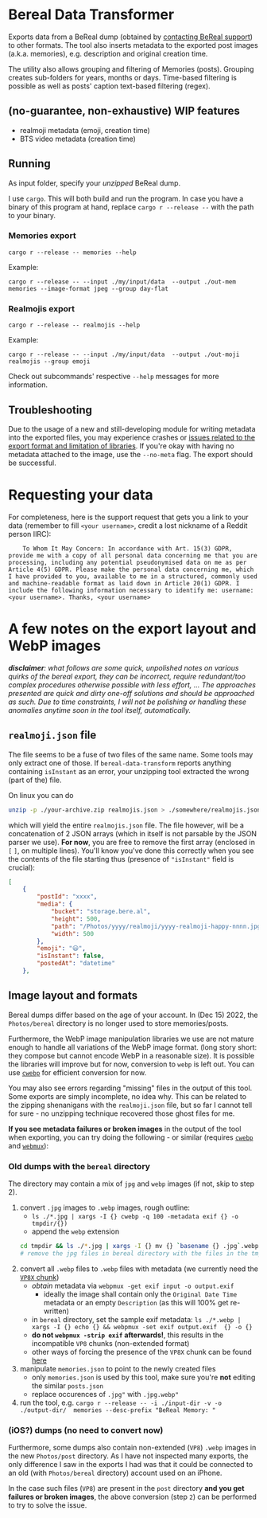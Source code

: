 # Bereal Data Transformer

Exports data from a BeReal dump (obtained by [contacting BeReal support](#requesting-your-data)) to other
formats. The tool also inserts metadata to the exported post images (a.k.a. memories), e.g. description and original creation time.

The utility also allows grouping and filtering of Memories (posts). Grouping
creates sub-folders for years, months or days. Time-based filtering is possible
as well as posts' caption text-based filtering (regex).

## (no-guarantee, non-exhaustive) WIP features
* realmoji metadata (emoji, creation time)
* BTS video metadata (creation time)

## Running

As input folder, specify your *unzipped* BeReal dump.

I use `cargo`. This will both build and run the program. In case you have a binary of this program at hand, replace `cargo r --release --` with the path to your binary.

### Memories export

    cargo r --release -- memories --help

Example:

    cargo r --release -- --input ./my/input/data  --output ./out-mem memories --image-format jpeg --group day-flat

### Realmojis export

    cargo r --release -- realmojis --help

Example:

    cargo r --release -- --input ./my/input/data  --output ./out-moji realmojis --group emoji

Check out subcommands' respective `--help` messages for more information.

## Troubleshooting

Due to the usage of a new and still-developing module for writing metadata into the exported files, you may experience crashes or [issues related to the export format and limitation of libraries](#a-few-notes-on-the-export-layout-and-webp-images). If you're okay with having no metadata attached to the image,
use the `--no-meta` flag. The export should be successful.

# Requesting your data

For completeness, here is the support request that gets you a link to your data (remember to fill `<your username>`, credit a lost nickname of a Reddit person IIRC):

        To Whom It May Concern: In accordance with Art. 15(3) GDPR, provide me with a copy of all personal data concerning me that you are processing, including any potential pseudonymised data on me as per Article 4(5) GDPR. Please make the personal data concerning me, which I have provided to you, available to me in a structured, commonly used and machine-readable format as laid down in Article 20(1) GDPR. I include the following information necessary to identify me: username: <your username>. Thanks, <your username>

# A few notes on the export layout and WebP images 

***disclaimer**: what follows are some quick, unpolished notes on various quirks of the bereal export, they can be incorrect, require redundant/too complex procedures otherwise possible with less effort, ... The approaches presented are quick and dirty one-off solutions and should be approached as such. Due to time constraints, I will not be polishing or handling these anomalies anytime soon in the tool itself, automatically.*

## `realmoji.json` file

The file seems to be a fuse of two files of the same name. Some tools may only extract one of those. If `bereal-data-transform` reports anything containing `isInstant` as an error, your unzipping tool extracted the wrong (part of the) file.

On linux you can do

```bash
unzip -p ./your-archive.zip realmojis.json > ./somewhere/realmojis.json
```

which will yield the entire `realmojis.json` file. The file however, will be a concatenation of 2 JSON arrays (which in itself is not parsable by the JSON parser we use). **For now**, you are free to remove the first array (enclosed in `[` `]`, on multiple lines). You'll know you've done this correctly when you see the contents of the file starting thus (presence of `"isInstant"` field is crucial):

```json
[
    {
        "postId": "xxxx",
        "media": {
            "bucket": "storage.bere.al",
            "height": 500,
            "path": "/Photos/yyyy/realmoji/yyyy-realmoji-happy-nnnn.jpg",
            "width": 500
        },
        "emoji": "😃",
        "isInstant": false,
        "postedAt": "datetime"
    },
```

## Image layout and formats

Bereal dumps differ based on the age of your account. In (Dec 15) 2022, the `Photos/bereal` directory is no longer used to store memories/posts.

Furthermore, the WebP image manipulation libraries we use are not mature enough to handle all
variations of the WebP image format. (long story short: they compose but cannot encode WebP in a reasonable size). It is possible the libraries will improve but for now, conversion to `webp` is left out. You can use [`cwebp`](https://developers.google.com/speed/webp/docs/cwebp) for efficient conversion for now.

You may also see errors regarding "missing" files in the output of this tool. Some exports are simply incomplete, no idea why. This can be related to the zipping shenanigans with the `realmoji.json` file, but so far I cannot tell for sure - no unzipping technique recovered those ghost files for me.

**If you see metadata failures or broken images** in the output of the tool when exporting, you can try doing the following - or similar (requires [`cwebp`](https://developers.google.com/speed/webp/docs/cwebp) and [`webmux`](https://developers.google.com/speed/webp/docs/webpmux)):

### Old dumps with the `bereal` directory

The directory may contain a mix of `jpg` and `webp` images (if not, skip to step 2).

1. convert `.jpg` images to `.webp` images, rough outline:
    * `ls ./*.jpg | xargs -I {} cwebp -q 100 -metadata exif {} -o tmpdir/{})`
    * append the `webp` extension 
    ```bash
    cd tmpdir && ls ./*.jpg | xargs -I {} mv {} `basename {} .jpg`.webp
    # remove the jpg files in bereal directory with the files in the tmpdir directory
    ```
2. convert all `.webp` files to `.webp` files with metadata (we currently need the [`VP8X` chunk](https://developers.google.com/speed/webp/docs/riff_container#extended_file_format))
    * *obtain* metadata via `webpmux -get exif input -o output.exif`
        * ideally the image shall contain only the `Original Date Time` metadata or an empty `Description`  (as this will 100% get re-written)
    * in `bereal` directory, set the sample exif metadata: `ls ./*.webp | xargs -I {} echo {} && webpmux -set exif output.exif  {} -o {}`
    * **do not `webpmux -strip exif` afterwards!**, this results in the incompatible `VP8` chunks (non-extended format)
    * other ways of forcing the presence of the `VP8X` chunk can be found [here](https://developers.google.com/speed/webp/docs/riff_container#extended_file_format)
3. manipulate `memories.json` to point to the newly created files
    * only `memories.json` is used by this tool, make sure you're **not** editing the similar `posts.json`
    * replace occurences of `.jpg"` with `.jpg.webp"`
4. run the tool, e.g. `cargo r --release -- -i ./input-dir -v -o  ./output-dir/  memories --desc-prefix "BeReal Memory: "`

### (iOS?) dumps (no need to convert now)

Furthermore, some dumps also contain non-extended (`VP8`) `.webp` images in the new `Photos/post` directory. As I have not inspected many exports, the only difference I saw in the exports I had was that it could be connected to an old (with `Photos/bereal` directory) account used on an iPhone.

In the case such files (`VP8`) are present in the `post` directory **and you get failures or broken images**, the above conversion (step `2`) can be performed to try to solve the issue.
